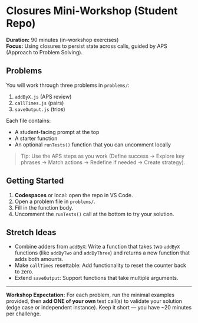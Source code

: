 # Closures Mini-Workshop (Student Repo)

**Duration:** 90 minutes (in-workshop exercises)  
**Focus:** Using closures to persist state across calls, guided by APS (Approach to Problem Solving).

## Problems
You will work through three problems in `problems/`:
1. `addByX.js` (APS review)
2. `callTimes.js` (pairs)
3. `saveOutput.js` (trios)

Each file contains:
- A student-facing prompt at the top
- A starter function
- An optional `runTests()` function that you can uncomment locally

> Tip: Use the APS steps as you work (Define success → Explore key phrases → Match actions → Redefine if needed → Create strategy).

## Getting Started
1. **Codespaces** or local: open the repo in VS Code.
2. Open a problem file in `problems/`.
3. Fill in the function body.
4. Uncomment the `runTests()` call at the bottom to try your solution.

## Stretch Ideas
- Combine adders from `addByX`: Write a function that takes two `addByX` functions (like `addByTwo` and `addByThree`) and returns a new function that adds both amounts.
- Make `callTimes` resettable: Add functionality to reset the counter back to zero.
- Extend `saveOutput`: Support functions that take multiple arguments.


---

**Workshop Expectation:** For each problem, run the minimal examples provided, then **add ONE of your own** test call(s) to validate your solution (edge case or independent instance). Keep it short — you have ~20 minutes per challenge.

